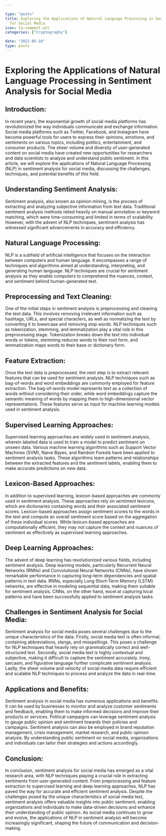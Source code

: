 ```yaml
---

type: "posts"
title: Exploring the Applications of Natural Language Processing in Sentiment Analysis
  for Social Media
icon: fa-comment-alt
categories: ["Cryptography"]

date: "2022-05-10"
type: posts
---
```





# Exploring the Applications of Natural Language Processing in Sentiment Analysis for Social Media

## Introduction:
In recent years, the exponential growth of social media platforms has revolutionized the way individuals communicate and exchange information. Social media platforms such as Twitter, Facebook, and Instagram have become powerful tools for users to express their opinions, emotions, and sentiments on various topics, including politics, entertainment, and consumer products. The sheer volume and diversity of user-generated content on social media have created new opportunities for researchers and data scientists to analyze and understand public sentiment. In this article, we will explore the applications of Natural Language Processing (NLP) in sentiment analysis for social media, discussing the challenges, techniques, and potential benefits of this field.

## Understanding Sentiment Analysis:
Sentiment analysis, also known as opinion mining, is the process of extracting and analyzing subjective information from text data. Traditional sentiment analysis methods relied heavily on manual annotation or keyword matching, which were time-consuming and limited in terms of scalability. However, with the advent of NLP techniques, sentiment analysis has witnessed significant advancements in accuracy and efficiency.

## Natural Language Processing:
NLP is a subfield of artificial intelligence that focuses on the interaction between computers and human language. It encompasses a range of techniques and algorithms aimed at understanding, interpreting, and generating human language. NLP techniques are crucial for sentiment analysis as they enable computers to comprehend the nuances, context, and sentiment behind human-generated text.

## Preprocessing and Text Cleaning:
One of the initial steps in sentiment analysis is preprocessing and cleaning the text data. This involves removing irrelevant information such as hashtags, URLs, and special characters, as well as normalizing the text by converting it to lowercase and removing stop words. NLP techniques such as tokenization, stemming, and lemmatization play a vital role in this preprocessing stage. Tokenization breaks down the text into individual words or tokens, stemming reduces words to their root form, and lemmatization maps words to their base or dictionary form.

## Feature Extraction:
Once the text data is preprocessed, the next step is to extract relevant features that can be used for sentiment analysis. NLP techniques such as bag-of-words and word embeddings are commonly employed for feature extraction. The bag-of-words model represents text as a collection of words without considering their order, while word embeddings capture the semantic meaning of words by mapping them to high-dimensional vector representations. These features serve as input for machine learning models used in sentiment analysis.

## Supervised Learning Approaches:
Supervised learning approaches are widely used in sentiment analysis, wherein labeled data is used to train a model to predict sentiment on unseen data. Various machine learning algorithms such as Support Vector Machines (SVM), Naive Bayes, and Random Forests have been applied to sentiment analysis tasks. These algorithms learn patterns and relationships between the extracted features and the sentiment labels, enabling them to make accurate predictions on new data.

## Lexicon-Based Approaches:
In addition to supervised learning, lexicon-based approaches are commonly used in sentiment analysis. These approaches rely on sentiment lexicons, which are dictionaries containing words and their associated sentiment scores. Lexicon-based approaches assign sentiment scores to the words in the text and compute an overall sentiment score based on the aggregation of these individual scores. While lexicon-based approaches are computationally efficient, they may not capture the context and nuances of sentiment as effectively as supervised learning approaches.

## Deep Learning Approaches:
The advent of deep learning has revolutionized various fields, including sentiment analysis. Deep learning models, particularly Recurrent Neural Networks (RNNs) and Convolutional Neural Networks (CNNs), have shown remarkable performance in capturing long-term dependencies and spatial patterns in text data. RNNs, especially Long Short-Term Memory (LSTM) networks, are effective in modeling sequential data, making them suitable for sentiment analysis. CNNs, on the other hand, excel at capturing local patterns and have been successfully applied to sentiment analysis tasks.

## Challenges in Sentiment Analysis for Social Media:
Sentiment analysis for social media poses several challenges due to the unique characteristics of the data. Firstly, social media text is often informal, containing abbreviations, slangs, and misspellings. This poses a challenge for NLP techniques that heavily rely on grammatically correct and well-structured text. Secondly, social media text is highly contextual and subjective, making it difficult to capture the sentiment accurately. Irony, sarcasm, and figurative language further complicate sentiment analysis. Lastly, the sheer volume and velocity of social media data require efficient and scalable NLP techniques to process and analyze the data in real-time.

## Applications and Benefits:
Sentiment analysis in social media has numerous applications and benefits. It can be used by businesses to monitor and analyze customer sentiments and feedback, enabling them to make informed decisions and improve their products or services. Political campaigns can leverage sentiment analysis to gauge public opinion and sentiment towards their policies and campaigns. Sentiment analysis can also be employed in brand reputation management, crisis management, market research, and public opinion analysis. By understanding public sentiment on social media, organizations and individuals can tailor their strategies and actions accordingly.

## Conclusion:
In conclusion, sentiment analysis for social media has emerged as a vital research area, with NLP techniques playing a crucial role in extracting sentiments from user-generated content. From preprocessing and feature extraction to supervised learning and deep learning approaches, NLP has paved the way for accurate and efficient sentiment analysis. Despite the challenges posed by the unique characteristics of social media text, sentiment analysis offers valuable insights into public sentiment, enabling organizations and individuals to make data-driven decisions and enhance their understanding of public opinion. As social media continues to grow and evolve, the applications of NLP in sentiment analysis will become increasingly significant, shaping the future of communication and decision-making.